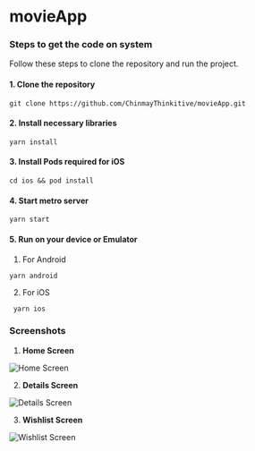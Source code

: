 # movieApp

### Steps to get the code on system

Follow these steps to clone the repository and run the project.

#### 1. Clone the repository

``` git clone https://github.com/ChinmayThinkitive/movieApp.git ```

#### 2. Install necessary libraries

``` yarn install ```

#### 3. Install Pods required for iOS

``` cd ios && pod install ```

#### 4. Start metro server

``` yarn start ```

#### 5. Run on your device or Emulator

1. For Android

`yarn android`

2. For iOS

` yarn ios`

### Screenshots

1. **Home Screen**

![Home Screen](https://github.com/ChinmayThinkitive/movieApp/blob/master/screenshots/home_screen.png)

2. **Details Screen**

![Details Screen](https://github.com/ChinmayThinkitive/movieApp/blob/master/screenshots/details_screen.png)

3. **Wishlist Screen**

![Wishlist Screen](https://github.com/ChinmayThinkitive/movieApp/blob/master/screenshots/wishlist_screen.png)